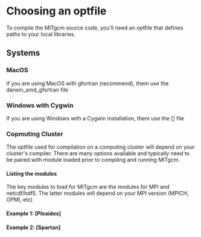 # Choosing an optfile

To compile the MITgcm source code, you'll need an optfile that defines paths to your local libraries.


## Systems

### MacOS
If you are using MacOS with gfortran (recommend), them use the darwin_amd_gfortran file

### Windows with Cygwin
If you are using Windows with a Cygwin installation, them use the [] file

### Copmuting Cluster
The optfile used for compilation on a computing cluster will depend on your cluster's compiler. There are many options available and typically need to be paired with module loaded prior to compiling and running MITgcm.

#### Listing the modules
The key modules to load for MITgcm are the modules for MPI and netcdf/hdf5. The latter modules will depend on your MPI version (MPICH, OPMI, etc)

#### Example 1: [Pleaides]

#### Example 2: [Spartan]

##




